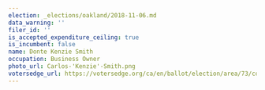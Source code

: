 ```yaml
---
election: _elections/oakland/2018-11-06.md
data_warning: ''
filer_id: ''
is_accepted_expenditure_ceiling: true
is_incumbent: false
name: Donte Kenzie Smith
occupation: Business Owner
photo_url: Carlos-'Kenzie'-Smith.png
votersedge_url: https://votersedge.org/ca/en/ballot/election/area/73/contests/contest/17339/candidate/139755?&county=alameda%20county&election_authority_id=1
---
```

